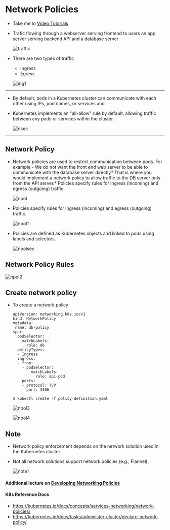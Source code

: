 # Network Policies

- Take me to [Video Tutorials](https://kodekloud.com/topic/network-policies-3/)
- Trafic flowing through a webserver serving frontend to users an app server serving backend API and a database server
  
  ![traffic](../../images/traffic.PNG)
- There are two types of traffic
  
  - Ingress
  - Egress
  
  ![ing1](../../images/ing1.PNG)

---

* By default, pods in a Kubernetes cluster can communicate with each other using IPs, pod names, or services and
* Kubernetes implements an "all-allow" rule by default, allowing traffic between any pods or services within the cluster.

  ![nsec](../../images/nsec.PNG)


---


## Network Policy

* Network policies are used to restrict communication between pods.
  For example - We do not want the front end web server to be able to communicate with the database server directly? That is where you would implement a network policy to allow traffic to the DB server only from the API server.* Policies specify rules for ingress (incoming) and egress (outgoing) traffic.
  
  ![npol](../../images/npol.PNG)
* Policies specify rules for ingress (incoming) and egress (outgoing) traffic.
  
  ![npol1](../../images/npol1.PNG)
* Policies are defined as Kubernetes objects and linked to pods using labels and selectors.
  
  ![npolsec](../../images/npolsec.PNG)

## Network Policy Rules

![npol2](../../images/npol2.PNG)

## Create network policy

- To create a network policy
  
  ```
  apiVersion: networking.k8s.io/v1
  kind: NetworkPolicy
  metadata:
   name: db-policy
  spec:
    podSelector:
      matchLabels:
        role: db
    policyTypes:
    - Ingress
    ingress:
    - from:
      - podSelector:
          matchLabels:
            role: api-pod
      ports:
      - protocol: TCP
        port: 3306
  ```
  
  ```
  $ kubectl create -f policy-definition.yaml
  ```
  
  ![npol3](../../images/npol3.PNG)
  
  ![npol4](../../images/npol4.PNG)

## Note

* Network policy enforcement depends on the network solution used in the Kubernetes cluster.
* Not all network solutions support network policies (e.g., Flannel).
  
  ![note1](../../images/note1.PNG)

#### Additional lecture on [Developing Networking Policies](https://kodekloud.com/topic/developing-network-policies/)

#### K8s Reference Docs

- https://kubernetes.io/docs/concepts/services-networking/network-policies/
- https://kubernetes.io/docs/tasks/administer-cluster/declare-network-policy/

